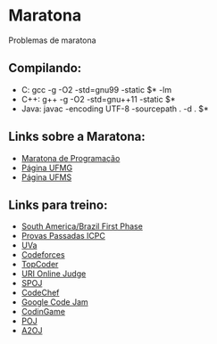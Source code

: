 # Maratona
Problemas de maratona

## Compilando:
 - C: gcc -g -O2 -std=gnu99 -static $* -lm
 - C++: g++ -g -O2 -std=gnu++11 -static $*
 - Java: javac -encoding UTF-8 -sourcepath . -d . $*

## Links sobre a Maratona:
 - [Maratona de Programação](http://maratona.ime.usp.br/)
 - [Página UFMG](http://wiki.maratona.dcc.ufmg.br/index.php/P%C3%A1gina_principal)
 - [Página UFMS](http://maratona.wp.facom.ufms.br/)

## Links para treino:
 - [South America/Brazil First Phase](http://maratona.ime.usp.br/antigas16.html)
 - [Provas Passadas ICPC](https://icpcarchive.ecs.baylor.edu/)
 - [UVa](https://uva.onlinejudge.org/)
 - [Codeforces](http://codeforces.com/)
 - [TopCoder](https://www.topcoder.com/)
 - [URI Online Judge](https://www.urionlinejudge.com.br/)
 - [SPOJ](https://spoj.com/)
 - [CodeChef](https://www.codechef.com/)
 - [Google Code Jam](https://code.google.com/codejam)
 - [CodinGame](https://www.codingame.com/)
 - [POJ](http://poj.org/)
 - [A2OJ](https://a2oj.com/)